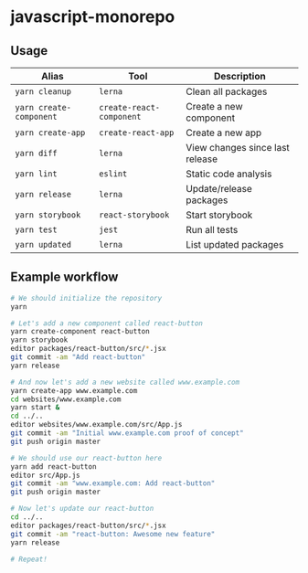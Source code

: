 javascript-monorepo
===================

Usage
-----

| Alias                   | Tool                     | Description                     |
|-------------------------|--------------------------|---------------------------------|
| `yarn cleanup`          | `lerna`                  | Clean all packages              |
| `yarn create-component` | `create-react-component` | Create a new component          |
| `yarn create-app`       | `create-react-app`       | Create a new app                |
| `yarn diff`             | `lerna`                  | View changes since last release |
| `yarn lint`             | `eslint`                 | Static code analysis            |
| `yarn release`          | `lerna`                  | Update/release packages         |
| `yarn storybook`        | `react-storybook`        | Start storybook                 |
| `yarn test`             | `jest`                   | Run all tests                   |
| `yarn updated`          | `lerna`                  | List updated packages           |


Example workflow
----------------

```bash
# We should initialize the repository
yarn

# Let's add a new component called react-button
yarn create-component react-button
yarn storybook
editor packages/react-button/src/*.jsx
git commit -am "Add react-button"
yarn release

# And now let's add a new website called www.example.com
yarn create-app www.example.com
cd websites/www.example.com
yarn start &
cd ../..
editor websites/www.example.com/src/App.js
git commit -am "Initial www.example.com proof of concept"
git push origin master

# We should use our react-button here
yarn add react-button
editor src/App.js
git commit -am "www.example.com: Add react-button"
git push origin master

# Now let's update our react-button
cd ../..
editor packages/react-button/src/*.jsx
git commit -am "react-button: Awesome new feature"
yarn release

# Repeat!
```
